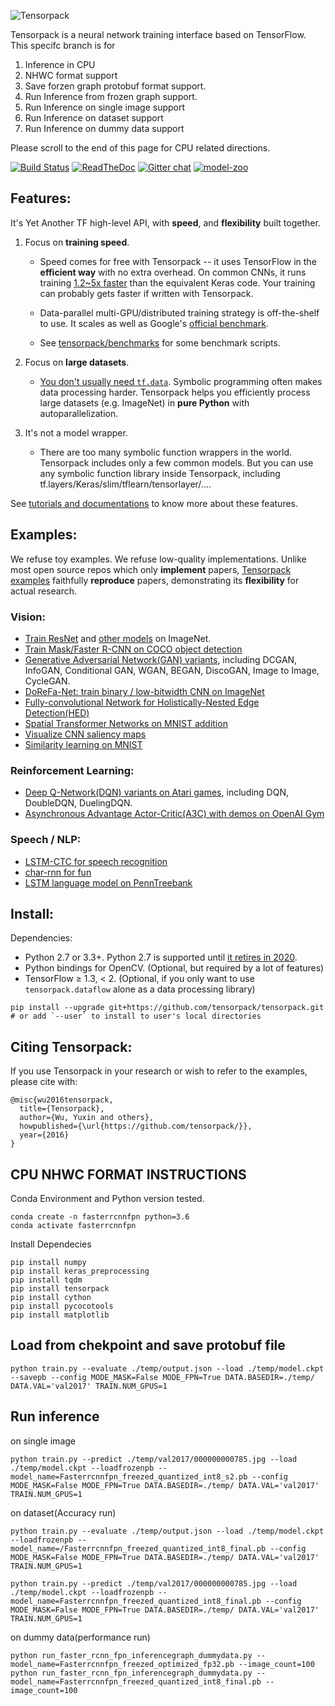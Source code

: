 ![Tensorpack](.github/tensorpack.png)

Tensorpack is a neural network training interface based on TensorFlow. 
This specifc branch is for 
1. Inference in CPU 
2. NHWC format support
3. Save forzen graph protobuf format support.
4. Run Inference from frozen graph support.
5. Run Inference on single image support
6. Run Inference on dataset support
7. Run Inference on dummy data support

Please scroll to the end of this page for CPU related directions.

[![Build Status](https://travis-ci.org/tensorpack/tensorpack.svg?branch=master)](https://travis-ci.org/tensorpack/tensorpack)
[![ReadTheDoc](https://readthedocs.org/projects/tensorpack/badge/?version=latest)](http://tensorpack.readthedocs.io)
[![Gitter chat](https://img.shields.io/badge/chat-on%20gitter-46bc99.svg)](https://gitter.im/tensorpack/users)
[![model-zoo](https://img.shields.io/badge/model-zoo-brightgreen.svg)](http://models.tensorpack.com)
## Features:

It's Yet Another TF high-level API, with __speed__, and __flexibility__ built together.

1. Focus on __training speed__.
	+ Speed comes for free with Tensorpack -- it uses TensorFlow in the __efficient way__ with no extra overhead.
	  On common CNNs, it runs training [1.2~5x faster](https://github.com/tensorpack/benchmarks/tree/master/other-wrappers) than the equivalent Keras code.
		Your training can probably gets faster if written with Tensorpack.

	+ Data-parallel multi-GPU/distributed training strategy is off-the-shelf to use.
    It scales as well as Google's [official benchmark](https://www.tensorflow.org/performance/benchmarks).

	+ See [tensorpack/benchmarks](https://github.com/tensorpack/benchmarks) for
    some benchmark scripts.

2. Focus on __large datasets__.
	+ [You don't usually need `tf.data`](http://tensorpack.readthedocs.io/tutorial/extend/input-source.html#tensorflow-reader-cons).
    Symbolic programming often makes data processing harder.
	  Tensorpack helps you efficiently process large datasets (e.g. ImageNet) in __pure Python__ with autoparallelization.

3. It's not a model wrapper.
	+ There are too many symbolic function wrappers in the world. Tensorpack includes only a few common models.
	  But you can use any symbolic function library inside Tensorpack, including tf.layers/Keras/slim/tflearn/tensorlayer/....

See [tutorials and documentations](http://tensorpack.readthedocs.io/tutorial/index.html#user-tutorials) to know more about these features.

## Examples:

We refuse toy examples. We refuse low-quality implementations.
Unlike most open source repos which only __implement__ papers,
[Tensorpack examples](examples) faithfully __reproduce__ papers,
demonstrating its __flexibility__ for actual research.

### Vision:
+ [Train ResNet](examples/ResNet) and [other models](examples/ImageNetModels) on ImageNet.
+ [Train Mask/Faster R-CNN on COCO object detection](examples/FasterRCNN)
+ [Generative Adversarial Network(GAN) variants](examples/GAN), including DCGAN, InfoGAN, Conditional GAN, WGAN, BEGAN, DiscoGAN, Image to Image, CycleGAN.
+ [DoReFa-Net: train binary / low-bitwidth CNN on ImageNet](examples/DoReFa-Net)
+ [Fully-convolutional Network for Holistically-Nested Edge Detection(HED)](examples/HED)
+ [Spatial Transformer Networks on MNIST addition](examples/SpatialTransformer)
+ [Visualize CNN saliency maps](examples/Saliency)
+ [Similarity learning on MNIST](examples/SimilarityLearning)

### Reinforcement Learning:
+ [Deep Q-Network(DQN) variants on Atari games](examples/DeepQNetwork), including DQN, DoubleDQN, DuelingDQN.
+ [Asynchronous Advantage Actor-Critic(A3C) with demos on OpenAI Gym](examples/A3C-Gym)

### Speech / NLP:
+ [LSTM-CTC for speech recognition](examples/CTC-TIMIT)
+ [char-rnn for fun](examples/Char-RNN)
+ [LSTM language model on PennTreebank](examples/PennTreebank)

## Install:

Dependencies:

+ Python 2.7 or 3.3+. Python 2.7 is supported until [it retires in 2020](https://pythonclock.org/).
+ Python bindings for OpenCV. (Optional, but required by a lot of features)
+ TensorFlow ≥ 1.3, < 2. (Optional, if you only want to use `tensorpack.dataflow` alone as a data processing library)
```
pip install --upgrade git+https://github.com/tensorpack/tensorpack.git
# or add `--user` to install to user's local directories
```

## Citing Tensorpack:

If you use Tensorpack in your research or wish to refer to the examples, please cite with:
```
@misc{wu2016tensorpack,
  title={Tensorpack},
  author={Wu, Yuxin and others},
  howpublished={\url{https://github.com/tensorpack/}},
  year={2016}
}
```

## CPU NHWC FORMAT INSTRUCTIONS
Conda Environment and Python version tested.
```
conda create -n fasterrcnnfpn python=3.6
conda activate fasterrcnnfpn
```

Install Dependecies
```
pip install numpy
pip install keras_preprocessing
pip install tqdm
pip install tensorpack
pip install cython
pip install pycocotools
pip install matplotlib
```

## Load from chekpoint and save protobuf file
```
python train.py --evaluate ./temp/output.json --load ./temp/model.ckpt  --savepb --config MODE_MASK=False MODE_FPN=True DATA.BASEDIR=./temp/ DATA.VAL='val2017' TRAIN.NUM_GPUS=1
```
## Run inference 
on single image
```
python train.py --predict ./temp/val2017/000000000785.jpg --load ./temp/model.ckpt --loadfrozenpb --model_name=Fasterrcnnfpn_freezed_quantized_int8_s2.pb --config MODE_MASK=False MODE_FPN=True DATA.BASEDIR=./temp/ DATA.VAL='val2017' TRAIN.NUM_GPUS=1
```
on dataset(Accuracy run)
```
python train.py --evaluate ./temp/output.json --load ./temp/model.ckpt --loadfrozenpb --model_name=/Fasterrcnnfpn_freezed_quantized_int8_final.pb --config MODE_MASK=False MODE_FPN=True DATA.BASEDIR=./temp/ DATA.VAL='val2017' TRAIN.NUM_GPUS=1
 
python train.py --predict ./temp/val2017/000000000785.jpg --load ./temp/model.ckpt --loadfrozenpb --model_name=Fasterrcnnfpn_freezed_quantized_int8_final.pb --config MODE_MASK=False MODE_FPN=True DATA.BASEDIR=./temp/ DATA.VAL='val2017' TRAIN.NUM_GPUS=1

```
on dummy data(performance run)
```
python run_faster_rcnn_fpn_inferencegraph_dummydata.py --model_name=Fasterrcnnfpn_freezed_optimized_fp32.pb --image_count=100
python run_faster_rcnn_fpn_inferencegraph_dummydata.py --model_name=Fasterrcnnfpn_freezed_quantized_int8_final.pb --image_count=100

```
